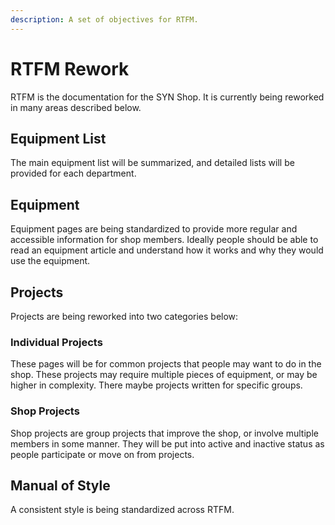 ```yaml
---
description: A set of objectives for RTFM.
---
```

# RTFM Rework
RTFM is the documentation for the SYN Shop.
It is currently being reworked in many areas described below.

## Equipment List
The main equipment list will be summarized, and detailed lists will be provided for each department.
## Equipment
Equipment pages are being standardized to provide more regular and accessible information for shop members.
Ideally people should be able to read an equipment article and understand how it works and why they would use the equipment.
## Projects
Projects are being reworked into two categories below:

### Individual Projects
These pages will be for common projects that people may want to do in the shop.
These projects may require multiple pieces of equipment, or may be higher in complexity.
There maybe projects written for specific groups.

### Shop Projects
Shop projects are group projects that improve the shop, or involve multiple members in some manner.
They will be put into active and inactive status as people participate or move on from projects.

## Manual of Style
A consistent style is being standardized across RTFM.
